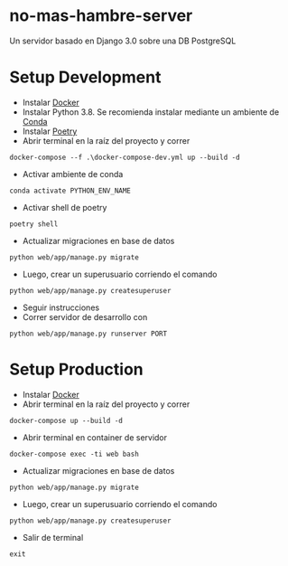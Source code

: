 # no-mas-hambre-server
Un servidor basado en Django 3.0 sobre una DB PostgreSQL

# Setup Development
- Instalar [Docker](https://docs.docker.com/engine/install/)
- Instalar Python 3.8. Se recomienda instalar mediante un ambiente de [Conda](https://docs.conda.io/projects/conda/en/latest/user-guide/install/index.html)
- Instalar [Poetry](https://python-poetry.org/docs/#installation)
- Abrir terminal en la raíz del proyecto y correr
```
docker-compose --f .\docker-compose-dev.yml up --build -d
```
- Activar ambiente de conda
```
conda activate PYTHON_ENV_NAME
```
- Activar shell de poetry
```
poetry shell
```
- Actualizar migraciones en base de datos
```
python web/app/manage.py migrate
```
- Luego, crear un superusuario corriendo el comando
```
python web/app/manage.py createsuperuser
```
- Seguir instrucciones
- Correr servidor de desarrollo con
```
python web/app/manage.py runserver PORT
```

# Setup Production
- Instalar [Docker](https://docs.docker.com/engine/install/)
- Abrir terminal en la raíz del proyecto y correr
```
docker-compose up --build -d
```
- Abrir terminal en container de servidor
```
docker-compose exec -ti web bash
```
- Actualizar migraciones en base de datos
```
python web/app/manage.py migrate
```
- Luego, crear un superusuario corriendo el comando
```
python web/app/manage.py createsuperuser
```
- Salir de terminal
```
exit
```
